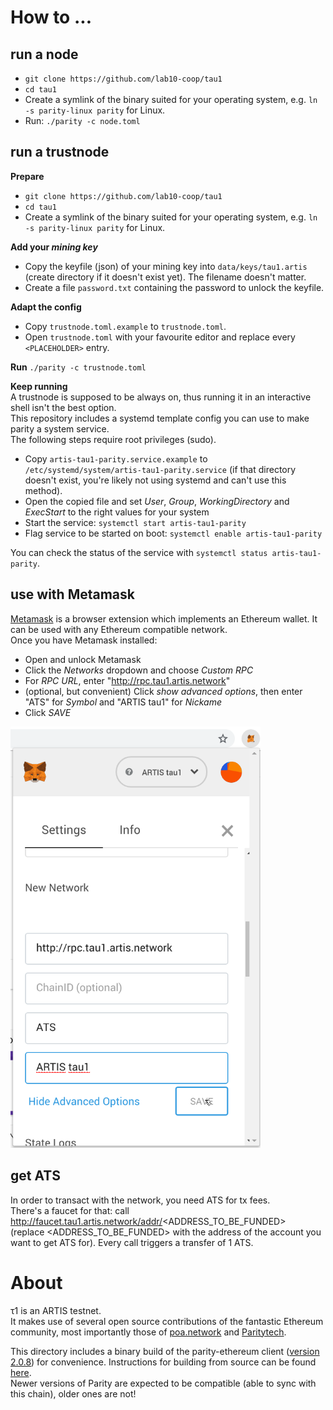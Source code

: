 # How to ...

## run a node

* `git clone https://github.com/lab10-coop/tau1`
* `cd tau1`
* Create a symlink of the binary suited for your operating system, e.g. `ln -s parity-linux parity` for Linux.
* Run: `./parity -c node.toml`

## run a trustnode
  
**Prepare**
* `git clone https://github.com/lab10-coop/tau1`
* `cd tau1`
* Create a symlink of the binary suited for your operating system, e.g. `ln -s parity-linux parity` for Linux.

**Add your _mining key_**
* Copy the keyfile (json) of your mining key into `data/keys/tau1.artis` (create directory if it doesn't exist yet). The filename doesn't matter.
* Create a file `password.txt` containing the password to unlock the keyfile.

**Adapt the config**  
* Copy `trustnode.toml.example` to `trustnode.toml`.
* Open `trustnode.toml` with your favourite editor and replace every `<PLACEHOLDER>` entry.

**Run**
`./parity -c trustnode.toml`

**Keep running**  
A trustnode is supposed to be always on, thus running it in an interactive shell isn't the best option.  
This repository includes a systemd template config you can use to make parity a system service.  
The following steps require root privileges (sudo).  
* Copy `artis-tau1-parity.service.example` to `/etc/systemd/system/artis-tau1-parity.service` (if that directory doesn't exist, you're likely not using systemd and can't use this method).
* Open the copied file and set _User_, _Group_, _WorkingDirectory_ and _ExecStart_ to the right values for your system
* Start the service: `systemctl start artis-tau1-parity`
* Flag service to be started on boot: `systemctl enable artis-tau1-parity`

You can check the status of the service with `systemctl status artis-tau1-parity`.

## use with Metamask

[Metamask](https://metamask.io/) is a browser extension which implements an Ethereum wallet. It can be used with any Ethereum compatible network.  
Once you have Metamask installed:
* Open and unlock Metamask
* Click the _Networks_ dropdown and choose _Custom RPC_
* For _RPC URL_, enter "http://rpc.tau1.artis.network"
* (optional, but convenient) Click _show advanced options_, then enter "ATS" for _Symbol_ and "ARTIS tau1" for _Nickame_
* Click _SAVE_

<img src="metamask_config_screenshot.png" width="400px">

## get ATS

In order to transact with the network, you need ATS for tx fees.  
There's a faucet for that: call
http://faucet.tau1.artis.network/addr/<ADDRESS_TO_BE_FUNDED>  
(replace <ADDRESS_TO_BE_FUNDED> with the address of the account you want to get ATS for).  Every call triggers a transfer of 1 ATS.  

# About

τ1 is an ARTIS testnet.  
It makes use of several open source contributions of the fantastic Ethereum community, most importantly those of [poa.network](https://github.com/poanetwork/) and [Paritytech](https://github.com/paritytech/).

This directory includes a binary build of the parity-ethereum client ([version 2.0.8](https://github.com/paritytech/parity-ethereum/releases/tag/v2.0.8)) for convenience. Instructions for building from source can be found [here](https://github.com/paritytech/parity-ethereum).  
Newer versions of Parity are expected to be compatible (able to sync with this chain), older ones are not!
